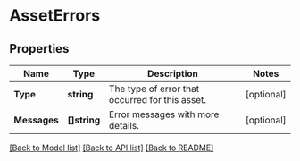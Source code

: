 # AssetErrors

## Properties
Name | Type | Description | Notes
------------ | ------------- | ------------- | -------------
**Type** | **string** | The type of error that occurred for this asset. | [optional] 
**Messages** | **[]string** | Error messages with more details. | [optional] 

[[Back to Model list]](../README.md#documentation-for-models) [[Back to API list]](../README.md#documentation-for-api-endpoints) [[Back to README]](../README.md)


